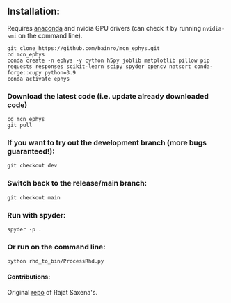 ## Installation:
Requires [anaconda](https://www.anaconda.com/download) and nvidia GPU drivers (can check it by running ```nvidia-smi``` on the command line).
```
git clone https://github.com/bainro/mcn_ephys.git
cd mcn_ephys
conda create -n ephys -y cython h5py joblib matplotlib pillow pip requests responses scikit-learn scipy spyder opencv natsort conda-forge::cupy python=3.9
conda activate ephys
```

### Download the latest code (i.e. update already downloaded code)
```
cd mcn_ephys
git pull
```

### If you want to try out the development branch (more bugs guaranteed!):
```git checkout dev```

### Switch back to the release/main branch:
```git checkout main```

### Run with spyder:
```
spyder -p .
```

### Or run on the command line:
```
python rhd_to_bin/ProcessRhd.py
```

#### Contributions:
Original [repo](https://github.com/rajatsaxena/mea/tree/main) of Rajat Saxena's.
